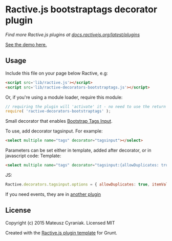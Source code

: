 # Ractive.js bootstraptags decorator plugin

*Find more Ractive.js plugins at [docs.ractivejs.org/latest/plugins](http://docs.ractivejs.org/latest/plugins)*

[See the demo here.](http://performante.github.io/ractive-decorators-bootstraptags/)

## Usage

Include this file on your page below Ractive, e.g:

```html
<script src='lib/ractive.js'></script>
<script src='lib/ractive-decorators-bootstraptags.js'></script>
```

Or, if you're using a module loader, require this module:

```js
// requiring the plugin will 'activate' it - no need to use the return value
require( 'ractive-decorators-bootstraptags' );
```

Small decorator that enables [Bootstrap Tags Input](https://github.com/timschlechter/bootstrap-tagsinput).

To use, add decorator tagsinput. For example:
    
```html
<select multiple name="tags" decorator="tagsinput"></select>
```

Parameters can be set either in template, added after decorator, or in javascript code:
Template:
```html
<select multiple name="tags" decorator="tagsinput:{allowDuplicates: true, itemValue: 'value', itemText: 'text'}"></select>
```
JS:
```js
Ractive.decorators.tagsinput.options = { allowDuplicates: true, itemValue: 'value', itemText: 'text' };
```

If you need events, they are in [another plugin](https://github.com/performante/ractive-events-bootstraptags)



## License

Copyright (c) 2015 Mateusz Cyraniak. Licensed MIT

Created with the [Ractive.js plugin template](https://github.com/ractivejs/plugin-template) for Grunt.
